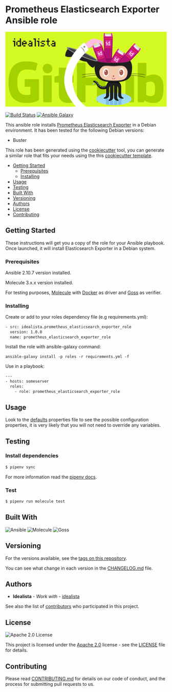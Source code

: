 # Prometheus Elasticsearch Exporter Ansible role
![Logo](logo.gif)

[![Build Status](https://travis-ci.com/idealista/prometheus_elasticsearch_exporter_role.png)](https://travis-ci.com/idealista/prometheus_elasticsearch_exporter_role)
[![Ansible Galaxy](https://img.shields.io/badge/galaxy-idealista.prometheus_elasticsearch_exporter_role-B62682.svg)](https://galaxy.ansible.com/idealista/prometheus_elasticsearch_exporter_role)



This ansible role installs [Prometheus Elasticsearch Exporter](https://github.com/prometheus-community/elasticsearch_exporter) in a Debian environment. It has been tested for the following Debian versions:

* Buster

This role has been generated using the [cookiecutter](https://github.com/cookiecutter/cookiecutter) tool, you can generate a similar role that fits your needs using the this [cookiecutter template](https://github.com/idealista/cookiecutter-ansible-role).

- [Getting Started](#getting-started)
    - [Prerequisites](#prerequisites)
    - [Installing](#installing)
- [Usage](#usage)
- [Testing](#testing)
- [Built With](#built-with)
- [Versioning](#versioning)
- [Authors](#authors)
- [License](#license)
- [Contributing](#contributing)

## Getting Started
These instructions will get you a copy of the role for your Ansible playbook. Once launched, it will install Elasticsearch Exporter in a Debian system.

### Prerequisites

Ansible 2.10.7 version installed.

Molecule 3.x.x version installed.

For testing purposes, [Molecule](https://molecule.readthedocs.io/) with [Docker](https://www.docker.com/) as driver and [Goss](https://github.com/aelsabbahy/goss) as verifier.

### Installing

Create or add to your roles dependency file (e.g requirements.yml):

```
- src: idealista.prometheus_elasticsearch_exporter_role
  version: 1.0.0
  name: prometheus_elasticsearch_exporter_role
```

Install the role with ansible-galaxy command:

```
ansible-galaxy install -p roles -r requirements.yml -f
```

Use in a playbook:

```
---
- hosts: someserver
  roles:
    - role: prometheus_elasticsearch_exporter_role
```

## Usage

Look to the [defaults](defaults/main.yml) properties file to see the possible configuration properties, it is very likely that you will not need to override any variables.


## Testing

### Install dependencies

```sh
$ pipenv sync
```

For more information read the [pipenv docs](https://pipenv-fork.readthedocs.io/en/latest/).

### Test

```sh
$ pipenv run molecule test 
```

## Built With

![Ansible](https://img.shields.io/badge/ansible-2.10.7-green.svg)
![Molecule](https://img.shields.io/badge/molecule-3.1.5-green.svg)
![Goss](https://img.shields.io/badge/goss-0.3.16-green.svg)

## Versioning

For the versions available, see the [tags on this repository](https://github.com/idealista/prometheus_elasticsearch_exporter_role/tags).

You can see what change in each version in the [CHANGELOG.md](CHANGELOG.md) file.

## Authors

* **Idealista** - *Work with* - [idealista](https://github.com/idealista)

See also the list of [contributors](https://github.com/idealista/prometheus_elasticsearch_exporter_role/contributors) who participated in this project.

## License

![Apache 2.0 License](https://img.shields.io/hexpm/l/plug.svg)

This project is licensed under the [Apache 2.0](https://www.apache.org/licenses/LICENSE-2.0) license - see the [LICENSE](LICENSE) file for details.

## Contributing

Please read [CONTRIBUTING.md](.github/CONTRIBUTING.md) for details on our code of conduct, and the process for submitting pull requests to us.
